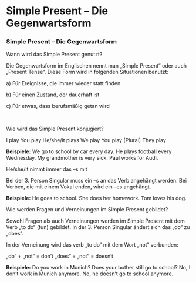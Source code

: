 # Simple Present – Die Gegenwartsform

[](http://www.jabbalab.com/blog/wp-content/uploads/2011/06/simple_present.jpg)

### Simple Present – Die Gegenwartsform

Wann wird das Simple Present genutzt?

Die Gegenwartsform im Englischen nennt man „Simple Present“ oder auch „Present Tense“. Diese Form wird in folgenden Situationen benutzt:

a) Für Ereignisse, die immer wieder statt finden

b) Für einen Zustand, der dauerhaft ist

c) Für etwas, dass berufsmäßig getan wird

 

Wie wird das Simple Present konjugiert? 

I play
You play
He/she/it plays
We play
You play (Plural)
They play

**Beispiele:**
We go to school by car every day.
He plays football every Wednesday.
My grandmother is very sick.
Paul works for Audi.

He/she/it nimmt immer das –s mit

Bei der 3. Person Singular muss ein –s an das Verb angehängt werden. Bei Verben, die mit einem Vokal enden, wird ein –es angehängt.

**Beispiele:**
He goes to school.
She does her homework.
Tom loves his dog.

Wie werden Fragen und Verneinungen im Simple Present gebildet?

Sowohl Fragen als auch Verneinungen werden im Simple Present mit dem Verb „to do“ (tun) gebildet. In der 3. Person Singular ändert sich das „do“ zu „does“.

In der Verneinung wird das verb „to do“ mit dem Wort „not“ verbunden:

„do“ + „not“ = don’t
„does“ + „not“ = doesn‘t

**Beispiele:**
Do you work in Munich?
Does your bother still go to school?
No, I don’t work in Munich anymore.
No, he doesn’t go to school anymore.
